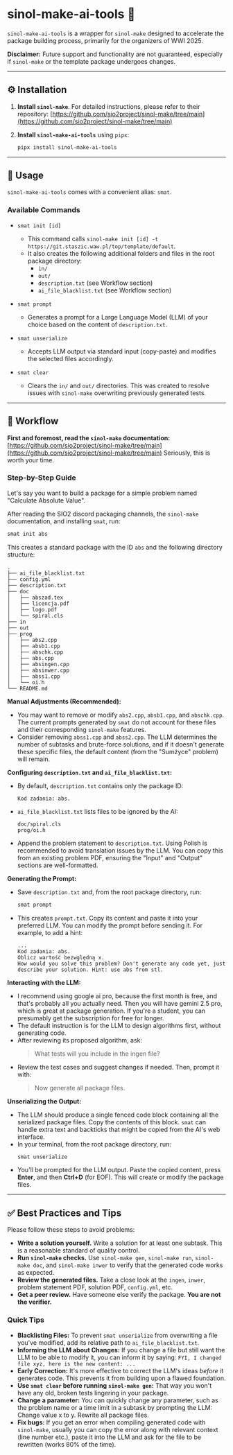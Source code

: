 # sinol-make-ai-tools 🤖

`sinol-make-ai-tools` is a wrapper for `sinol-make` designed to accelerate the package building process, primarily for the organizers of WWI 2025.

**Disclaimer:** Future support and functionality are not guaranteed, especially if `sinol-make` or the template package undergoes changes.

---

## ⚙️ Installation

1.  **Install `sinol-make`**. For detailed instructions, please refer to their repository:
    [https://github.com/sio2project/sinol-make/tree/main](https://github.com/sio2project/sinol-make/tree/main)

2.  **Install `sinol-make-ai-tools`** using `pipx`:
    ```bash
    pipx install sinol-make-ai-tools
    ```

---

## 🚀 Usage

`sinol-make-ai-tools` comes with a convenient alias: `smat`.

### Available Commands

* `smat init [id]`
    * This command calls `sinol-make init [id] -t https://git.staszic.waw.pl/top/template/default`.
    * It also creates the following additional folders and files in the root package directory:
        * `in/`
        * `out/`
        * `description.txt` (see Workflow section)
        * `ai_file_blacklist.txt` (see Workflow section)

* `smat prompt`
    * Generates a prompt for a Large Language Model (LLM) of your choice based on the content of `description.txt`.

* `smat unserialize`
    * Accepts LLM output via standard input (copy-paste) and modifies the selected files accordingly.

* `smat clear`
    * Clears the `in/` and `out/` directories. This was created to resolve issues with `sinol-make` overwriting previously generated tests.

---

## 📝 Workflow

**First and foremost, read the `sinol-make` documentation:**
[https://github.com/sio2project/sinol-make/tree/main](https://github.com/sio2project/sinol-make/tree/main)
Seriously, this is worth your time.

### Step-by-Step Guide

Let's say you want to build a package for a simple problem named "Calculate Absolute Value".

After reading the SIO2 discord packaging channels, the `sinol-make` documentation, and installing `smat`, run:
```bash
smat init abs
```
This creates a standard package with the ID `abs` and the following directory structure:
```
.
├── ai_file_blacklist.txt
├── config.yml
├── description.txt
├── doc
│   ├── abszad.tex
│   ├── licencja.pdf
│   ├── logo.pdf
│   └── spiral.cls
├── in
├── out
├── prog
│   ├── abs2.cpp
│   ├── absb1.cpp
│   ├── abschk.cpp
│   ├── abs.cpp
│   ├── absingen.cpp
│   ├── absinwer.cpp
│   ├── abss1.cpp
│   └── oi.h
└── README.md
```

**Manual Adjustments (Recommended):**
* You may want to remove or modify `abs2.cpp`, `absb1.cpp`, and `abschk.cpp`. The current prompts generated by `smat` do not account for these files and their corresponding `sinol-make` features.
* Consider removing `abss1.cpp` and `abss2.cpp`. The LLM determines the number of subtasks and brute-force solutions, and if it doesn't generate these specific files, the default content (from the "Sumżyce" problem) will remain.

**Configuring `description.txt` and `ai_file_blacklist.txt`:**
* By default, `description.txt` contains only the package ID:
    ```
    Kod zadania: abs.
    ```
* `ai_file_blacklist.txt` lists files to be ignored by the AI:
    ```
    doc/spiral.cls
    prog/oi.h
    ```
* Append the problem statement to `description.txt`. Using Polish is recommended to avoid translation issues by the LLM. You can copy this from an existing problem PDF, ensuring the "Input" and "Output" sections are well-formatted.

**Generating the Prompt:**
* Save `description.txt` and, from the root package directory, run:
    ```bash
    smat prompt
    ```
* This creates `prompt.txt`. Copy its content and paste it into your preferred LLM. You can modify the prompt before sending it. For example, to add a hint:
    ```
    ...
    Kod zadania: abs.
    Oblicz wartość bezwględną x.
    How would you solve this problem? Don't generate any code yet, just describe your solution. Hint: use abs from stl.
    ```

**Interacting with the LLM:**
* I recommend using google ai pro, because the first month is free, and that's probably all you actually need. Then you will have gemini 2.5 pro, which is great at package generation. If you're a student, you can presumably get the subscription for free for longer.
* The default instruction is for the LLM to design algorithms first, without generating code.
* After reviewing its proposed algorithm, ask:
    > What tests will you include in the ingen file?
* Review the test cases and suggest changes if needed. Then, prompt it with:
    > Now generate all package files.

**Unserializing the Output:**
* The LLM should produce a single fenced code block containing all the serialized package files. Copy the contents of this block. `smat` can handle extra text and backticks that might be copied from the AI's web interface.
* In your terminal, from the root package directory, run:
    ```bash
    smat unserialize
    ```
* You'll be prompted for the LLM output. Paste the copied content, press **Enter**, and then **Ctrl+D** (for EOF). This will create or modify the package files.

---

## ✅ Best Practices and Tips

Please follow these steps to avoid problems:

* **Write a solution yourself.** Write a solution for at least one subtask. This is a reasonable standard of quality control.
* **Run `sinol-make` checks.** Use `sinol-make gen`, `sinol-make run`, `sinol-make doc`, and `sinol-make inwer` to verify that the generated code works as expected.
* **Review the generated files.** Take a close look at the `ingen`, `inwer`, problem statement PDF, solution PDF, `config.yml`, etc.
* **Get a peer review.** Have someone else verify the package. **You are not the verifier.**

### Quick Tips

* **Blacklisting Files:** To prevent `smat unserialize` from overwriting a file you've modified, add its relative path to `ai_file_blacklist.txt`.
* **Informing the LLM about Changes:** If you change a file but still want the LLM to be able to modify it, you can inform it by saying: `FYI, I changed file xyz, here is the new content: ...`
* **Early Correction:** It's more effective to correct the LLM's ideas *before* it generates code. This prevents it from building upon a flawed foundation.
* **Use `smat clear` before running `sinol-make gen`:** That way you won't have any old, broken tests lingering in your package.
* **Change a parameter:** You can quickly change any parameter, such as the problem name or a time limit in a subtask by prompting the LLM: Change value x to y. Rewrite all package files.
* **Fix bugs:** If you get an error when compiling generated code with `sinol-make`, usually you can copy the error along with relevant context (line number etc.), paste it into the LLM and ask for the file to be rewritten (works 80% of the time).